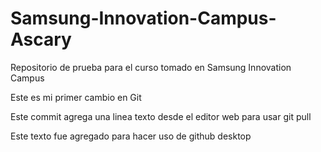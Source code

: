 # Samsung-Innovation-Campus-Ascary
Repositorio de prueba para el curso tomado en Samsung Innovation Campus 

Este es mi primer cambio en Git

Este commit agrega una linea texto desde el editor web para usar git pull

Este texto fue agregado para hacer uso de github desktop
